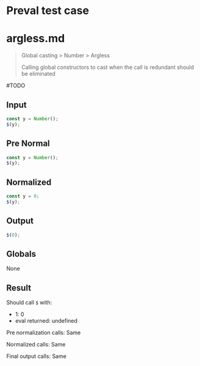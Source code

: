 # Preval test case

# argless.md

> Global casting > Number > Argless
>
> Calling global constructors to cast when the call is redundant should be eliminated

#TODO

## Input

`````js filename=intro
const y = Number();
$(y);
`````

## Pre Normal

`````js filename=intro
const y = Number();
$(y);
`````

## Normalized

`````js filename=intro
const y = 0;
$(y);
`````

## Output

`````js filename=intro
$(0);
`````

## Globals

None

## Result

Should call `$` with:
 - 1: 0
 - eval returned: undefined

Pre normalization calls: Same

Normalized calls: Same

Final output calls: Same
